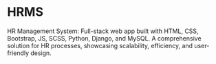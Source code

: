 # HRMS
HR Management System: Full-stack web app built with HTML, CSS, Bootstrap, JS, SCSS, Python, Django, and MySQL. A comprehensive solution for HR processes, showcasing scalability, efficiency, and user-friendly design.
